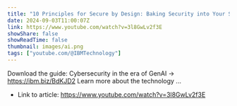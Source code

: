 ```yaml
---
title: "10 Principles for Secure by Design: Baking Security into Your Systems"
date: 2024-09-03T11:00:07Z
link: https://www.youtube.com/watch?v=3l8GwLv2f3E
showShare: false
showReadTime: false
thumbnail: images/ai.png
tags: ["youtube.com/@IBMTechnology"]
---
```

Download the guide: Cybersecurity in the era of GenAI → https://ibm.biz/BdKJD2 Learn more about the technology ...

- Link to article: https://www.youtube.com/watch?v=3l8GwLv2f3E